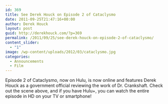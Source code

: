 ```yaml
---
id: 369
title: See Derek Houck on Episode 2 of Cataclysmo
date: 2011-09-25T21:47:16+00:00
author: Derek Houck
layout: post
guid: http://derekhouck.com/?p=369
permalink: /2011/09/25/see-derek-houck-on-episode-2-of-cataclysmo/
content_slider:
  - "1"
image: /wp-content/uploads/2012/03/cataclysmo.jpg
categories:
  - Announcements
  - Film
---
```

Episode 2 of Cataclysmo, now on Hulu, is now online and features Derek Houck as a government official reviewing the work of Dr. Crankshaft. Check out the scene above, and if you have Hulu+, you can watch the entire episode in HD on your TV or smartphone!